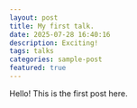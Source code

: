 ```yaml
---
layout: post
title: My first talk.
date: 2025-07-28 16:40:16
description: Exciting!
tags: talks
categories: sample-post
featured: true
---
```


Hello! This is the first post here.
